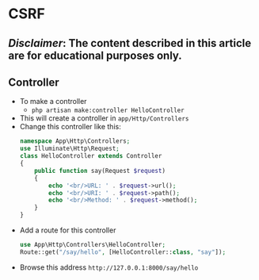 # CSRF
***Disclaimer*: The content described in this article are for educational purposes only.**
---
## Controller
- To make a controller
    - `php artisan make:controller HelloController`
- This will create a controller in `app/Http/Controllers`
- Change this controller like this:
    ~~~php
    namespace App\Http\Controllers;
    use Illuminate\Http\Request;
    class HelloController extends Controller
    {
        public function say(Request $request)
        {
            echo '<br/>URL: ' . $request->url();
            echo '<br/>URI: ' . $request->path();
            echo '<br/>Method: ' . $request->method();
        }
    }
    ~~~
- Add a route for this controller
    ~~~php 
    use App\Http\Controllers\HelloController;
    Route::get("/say/hello", [HelloController::class, "say"]);
    ~~~
- Browse this address `http://127.0.0.1:8000/say/hello`
